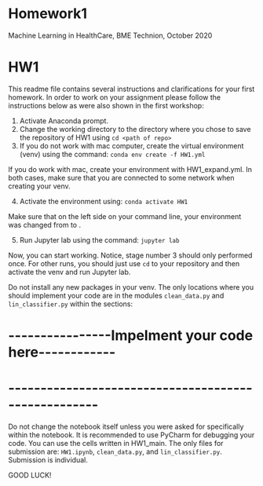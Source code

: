 # Homework1
Machine Learning in HealthCare, BME Technion, October 2020

# HW1

This readme file contains several instructions and clarifications for your first homework.
In order to work on your assignment please follow the instructions below as were also shown in the first workshop:

1) Activate Anaconda prompt.
2) Change the working directory to the directory where you chose to save the repository of HW1 using `cd <path of repo>`
3) If you do not work with mac computer, create the virtual environment (venv) using the command: `conda env create -f HW1.yml`

If you do work with mac, create your environment with HW1_expand.yml. In both cases, make sure that you are connected to some network when 
creating your venv.

4) Activate the environment using: `conda activate HW1`

Make sure that on the left side on your command line, your environment was changed from <base> to <HW1>.
    
5) Run Jupyter lab using the command: `jupyter lab`
    
Now, you can start working.
Notice, stage number 3 should only performed once. For other runs, you should just use `cd` to your repository and then activate the 
venv and run Jupyter lab.

Do not install any new packages in your venv.
The only locations where you should implement your code are in the modules `clean_data.py` and `lin_classifier.py` within the sections:
    
# ----------------Impelment your code here------------

# ----------------------------------------------------
    
Do not change the notebook itself unless you were asked for specifically within the notebook.
It is recommended to use PyCharm for debugging your code. You can use the cells written in HW1_main.
The only files for submission are: `HW1.ipynb`, `clean_data.py`, and `lin_classifier.py`.
Submission is individual.

GOOD LUCK!
